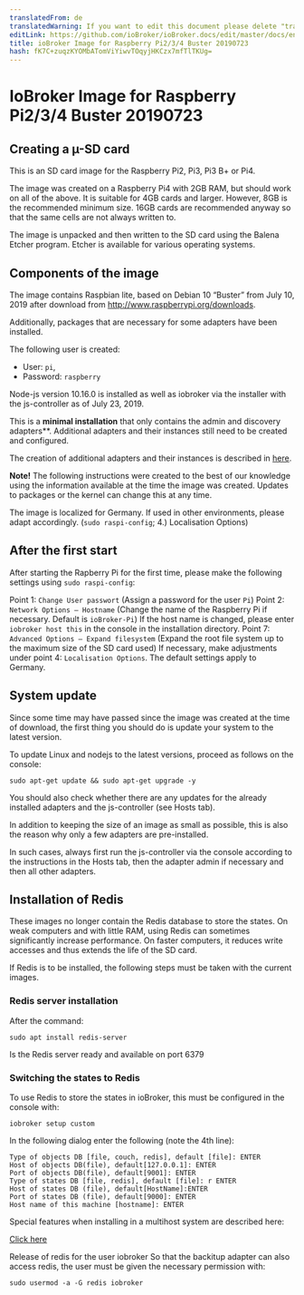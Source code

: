 ```yaml
---
translatedFrom: de
translatedWarning: If you want to edit this document please delete "translatedFrom" field, elsewise this document will be translated automatically again
editLink: https://github.com/ioBroker/ioBroker.docs/edit/master/docs/en/downloads/ioBroker_Image_RPi_2-3-4_20190723_buster.md
title: ioBroker Image for Raspberry Pi2/3/4 Buster 20190723
hash: fK7C+zuqzKYOMbATomViYiwvTOqyjHKCzx7mfTlTKUg=
---
```

# IoBroker Image for Raspberry Pi2/3/4 Buster 20190723
## Creating a µ-SD card
This is an SD card image for the Raspberry Pi2, Pi3, Pi3 B+ or Pi4.

The image was created on a Raspberry Pi4 with 2GB RAM, but should work on all of the above. It is suitable for 4GB cards and larger. However, 8GB is the recommended minimum size. 16GB cards are recommended anyway so that the same cells are not always written to.

The image is unpacked and then written to the SD card using the Balena Etcher program. Etcher is available for various operating systems.

## Components of the image
The image contains Raspbian lite, based on Debian 10 “Buster” from July 10, 2019 after download from http://www.raspberrypi.org/downloads.

Additionally, packages that are necessary for some adapters have been installed.

The following user is created:

* User: `pi`,
* Password: `raspberry`

Node-js version 10.16.0 is installed as well as iobroker via the installer with the js-controller as of July 23, 2019.

This is a **minimal installation** that only contains the admin and discovery adapters**. Additional adapters and their instances still need to be created and configured.

The creation of additional adapters and their instances is described in [here](/tutorial/adapter.md).

**Note!** The following instructions were created to the best of our knowledge using the information available at the time the image was created. Updates to packages or the kernel can change this at any time.

The image is localized for Germany. If used in other environments, please adapt accordingly. (`sudo raspi-config`; 4.) Localisation Options)

## After the first start
After starting the Rapberry Pi for the first time, please make the following settings using `sudo raspi-config`:

Point 1: `Change User passwort` (Assign a password for the user `Pi`) Point 2: `Network Options – Hostname` (Change the name of the Raspberry Pi if necessary. Default is `ioBroker-Pi`) If the host name is changed, please enter `iobroker host this` in the console in the installation directory. Point 7: `Advanced Options – Expand filesystem` (Expand the root file system up to the maximum size of the SD card used) If necessary, make adjustments under point 4: `Localisation Options`. The default settings apply to Germany.

## System update
Since some time may have passed since the image was created at the time of download, the first thing you should do is update your system to the latest version.

To update Linux and nodejs to the latest versions, proceed as follows on the console:

```sudo apt-get update && sudo apt-get upgrade -y```

You should also check whether there are any updates for the already installed adapters and the js-controller (see Hosts tab).

In addition to keeping the size of an image as small as possible, this is also the reason why only a few adapters are pre-installed.

In such cases, always first run the js-controller via the console according to the instructions in the Hosts tab, then the adapter admin if necessary and then all other adapters.

## Installation of Redis
These images no longer contain the Redis database to store the states. On weak computers and with little RAM, using Redis can sometimes significantly increase performance. On faster computers, it reduces write accesses and thus extends the life of the SD card.

If Redis is to be installed, the following steps must be taken with the current images.

### Redis server installation
After the command:

`sudo apt install redis-server`

Is the Redis server ready and available on port 6379

### Switching the states to Redis
To use Redis to store the states in ioBroker, this must be configured in the console with:

`iobroker setup custom`

In the following dialog enter the following (note the 4th line):

```
Type of objects DB [file, couch, redis], default [file]: ENTER
Host of objects DB(file), default[127.0.0.1]: ENTER
Port of objects DB(file), default[9001]: ENTER
Type of states DB [file, redis], default [file]: r ENTER
Host of states DB (file), default[HostName]:ENTER
Port of states DB (file), default[9000]: ENTER
Host name of this machine [hostname]: ENTER
```

Special features when installing in a multihost system are described here:

[Click here](config/multihost.md)

Release of redis for the user iobroker So that the backitup adapter can also access redis, the user must be given the necessary permission with:

`sudo usermod -a -G redis iobroker`